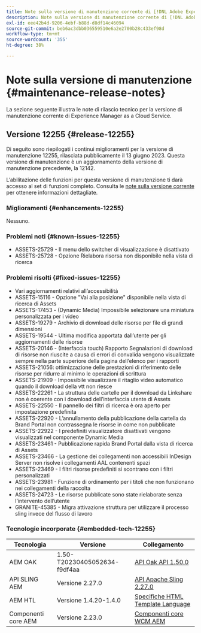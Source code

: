 ```yaml
---
title: Note sulla versione di manutenzione corrente di [!DNL Adobe Experience Manager]  as a Cloud Service.
description: Note sulla versione di manutenzione corrente di [!DNL Adobe Experience Manager]  as a Cloud Service.
exl-id: eee42b4d-9206-4ebf-b88d-d8df14c46094
source-git-commit: beb6ac3dbb036559510e6a2e2700b28c433ef98d
workflow-type: tm+mt
source-wordcount: '355'
ht-degree: 38%

---
```


# Note sulla versione di manutenzione {#maintenance-release-notes}

La sezione seguente illustra le note di rilascio tecnico per la versione di manutenzione corrente di Experience Manager as a Cloud Service.

## Versione 12255 {#release-12255}

Di seguito sono riepilogati i continui miglioramenti per la versione di manutenzione 12255, rilasciata pubblicamente il 13 giugno 2023. Questa versione di manutenzione è un aggiornamento della versione di manutenzione precedente, la 12142.

L’abilitazione delle funzioni per questa versione di manutenzione ti darà accesso al set di funzioni completo. Consulta le [note sulla versione corrente](/help/release-notes/release-notes-cloud/release-notes-current.md) per ottenere informazioni dettagliate.

### Miglioramenti {#enhancements-12255}

Nessuno.

### Problemi noti {#known-issues-12255}

- ASSETS-25729 - Il menu dello switcher di visualizzazione è disattivato
- ASSETS-25728 - Opzione Rielabora risorsa non disponibile nella vista di ricerca

### Problemi risolti {#fixed-issues-12255}

- Vari aggiornamenti relativi all’accessibilità
- ASSETS-15116 - Opzione &quot;Vai alla posizione&quot; disponibile nella vista di ricerca di Assets
- ASSETS-17453 - (Dynamic Media) Impossibile selezionare una miniatura personalizzata per i video
- ASSETS-19279 - Archivio di download delle risorse per file di grandi dimensioni
- ASSETS-19544 - Ultima modifica apportata dall’utente per gli aggiornamenti delle risorse
- ASSETS-20146 - (Interfaccia touch) Rapporto Segnalazioni di download di risorse non riuscite a causa di errori di convalida vengono visualizzate sempre nella parte superiore della pagina dell’elenco per i rapporti
- ASSETS-21056: ottimizzazione delle prestazioni di riferimento delle risorse per ridurre al minimo le operazioni di scrittura
- ASSETS-21909 - Impossibile visualizzare il ritaglio video automatico quando il download della vtt non riesce
- ASSETS-22261 - La struttura delle cartelle per il download da Linkshare non è coerente con i download dell’interfaccia utente di Assets
- ASSETS-22550 - Il pannello dei filtri di ricerca è ora aperto per impostazione predefinita
- ASSETS-22920 - L’annullamento della pubblicazione della cartella da Brand Portal non contrassegna le risorse in come non pubblicate
- ASSETS-22922 - I predefiniti visualizzatore disattivati vengono visualizzati nel componente Dynamic Media
- ASSETS-23461 - Pubblicazione rapida Brand Portal dalla vista di ricerca di Assets
- ASSETS-23466 - La gestione dei collegamenti non accessibili InDesign Server non risolve i collegamenti AAL contenenti spazi
- ASSETS-23469 - I filtri risorse predefiniti si scontrano con i filtri personalizzati
- ASSETS-23981 - Funzione di ordinamento per i titoli che non funzionano nei collegamenti della raccolta
- ASSETS-24723 - Le risorse pubblicate sono state rielaborate senza l’intervento dell’utente
- GRANITE-45385 - Migra attivazione struttura per utilizzare il processo sling invece del flusso di lavoro

### Tecnologie incorporate {#embedded-tech-12255}

| Tecnologia | Versione | Collegamento |
|---|---|---|
| AEM OAK | 1.50-T20230405052634-f9df4aa | [API Oak API 1.50.0](https://www.javadoc.io/doc/org.apache.jackrabbit/oak-api/1.50.0/index.html) |
| API SLING AEM | Versione 2.27.0 | [API Apache Sling 2.27.0](https://www.javadoc.io/doc/org.apache.sling/org.apache.sling.api/latest/index.html) |
| AEM HTL | Versione 1.4.20-1.4.0 | [Specifiche HTML Template Language](https://github.com/adobe/htl-spec) |
| Componenti core AEM | Versione 2.23.0 | [Componenti core WCM AEM](https://github.com/adobe/aem-core-wcm-components) |
